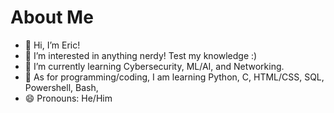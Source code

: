 # About Me

- 👋 Hi, I’m Eric!
- 👀 I’m interested in anything nerdy! Test my knowledge :)
- 🌱 I’m currently learning Cybersecurity, ML/AI, and Networking.
- 🌱 As for programming/coding, I am learning Python, C, HTML/CSS, SQL, Powershell, Bash, 
- 😄 Pronouns: He/Him
